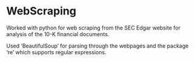 # WebScraping

Worked with python for web scraping from the SEC Edgar website for analysis of the 10-K financial documents. 

Used ‘BeautifulSoup’ for parsing through the webpages and the package ‘re’ which supports regular expressions.

